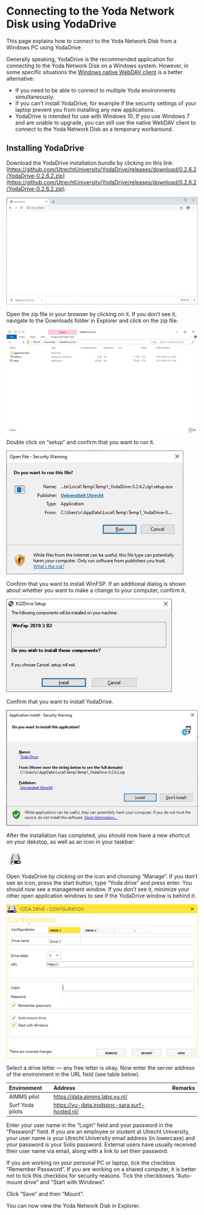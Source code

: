 # Connecting to the Yoda Network Disk using YodaDrive

This page explains how to connect to the Yoda Network Disk from a Windows PC using YodaDrive

Generally speaking, YodaDrive is the recommended application for connecting to the Yoda Network Disk on a Windows system.
However, in some specific situations 
the [Windows native WebDAV client](yoda-disk-windowsnative.md) is a better alternative: 
- If you need to be able to connect to multiple Yoda environments simultaneously.
- If you can't install YodaDrive, for example if the security settings of your laptop
  prevent you from installing any new applications.
- YodaDrive is intended for use with Windows 10. If you use Windows 7 and are unable to upgrade,
  you can still use the native WebDAV client to connect to the Yoda Network Disk as a temporary workaround.

## Installing YodaDrive

Download the YodaDrive installation bundle by clicking on this link:
[https://github.com/UtrechtUniversity/YodaDrive/releases/download/0.2.6.2/YodaDrive-0.2.6.2.zip](https://github.com/UtrechtUniversity/YodaDrive/releases/download/0.2.6.2/YodaDrive-0.2.6.2.zip). 

![alt text](screenshots/yodadrive-download.jpg "Screenshot: downloading YodaDrive")

Open the zip file in your browser by clicking on it. If you don’t see it, navigate to the Downloads folder in Explorer and click on the zip file.

![alt text](screenshots/yodadrive-open-archive.jpg "Screenshot: opening the YodaDrive archive")

Double click on &ldquo;setup&rdquo; and confirm that you want to run it.

![alt text](screenshots/yodadrive-run-setup-dialog.jpg "Screenshot: security dialog when running YodaDrive setup")

Confirm that you want to install WinFSP. If an additional dialog is shown about whether you want to make a change to your computer, confirm it.

![alt text](screenshots/yodadrive-install-winfsp-dialog.jpg "Screenshot: confirmation dialog WinSFP install")

Confirm that you want to install YodaDrive.

![alt text](screenshots/yodadrive-install-security-dialog.jpg "Screenshot: security dialog when installing YodaDrive")


After the installation has completed, you should now have a new shortcut on your dekstop, as well as an icon in your taskbar: 

![alt text](screenshots/yodadrive-shortcut.jpg "YodaDrive shortcut")

Open YodaDrive by clicking on the icon and choosing &ldquo;Manage&rdquo;. If you don’t see an icon, press the start button,
type &ldquo;Yoda drive&rdquo; and press enter. You should now see a management window. If you don’t see it, minimize your other
open application windows to see if the YodaDrive window is behind it.

![alt text](screenshots/yodadrive-manage-window.jpg "YodaDrive Manage Window")


Select a drive letter &mdash; any free letter is okay. Now enter the server address of the environment in the URL field (see table below).

| Environment          | Address | Remarks                  |
|:-------------------- |:------------|:-------------------------|
| AIMMS pilot | https://data.aimms.labs.vu.nl/ | |
| Surf Yoda pilots | https://vu-data.irodspoc-sara.surf-hosted.nl/ | |

 
Enter your user name in the &ldquo;Login&rdquo; field and your password in the &ldquo;Password&rdquo; field.
If you are an employee or student at Utrecht University, your user name is your Utrecht University email address (in lowercase) and your password
is your Solis password. External users have usually received their user name via email, along with a link to set their password.

If you are working on your personal PC or laptop, tick the checkbox &ldquo;Remember Password&rdquo;. If you are working on a shared computer, it is
better not to tick this checkbox for security reasons. Tick the checkboxes &ldquo;Auto-mount drive&rdquo; and &ldquo;Start with Windows&rdquo;.

Click &ldquo;Save&rdquo; and then &ldquo;Mount&rdquo;.

You can now view the Yoda Network Disk in Explorer.
